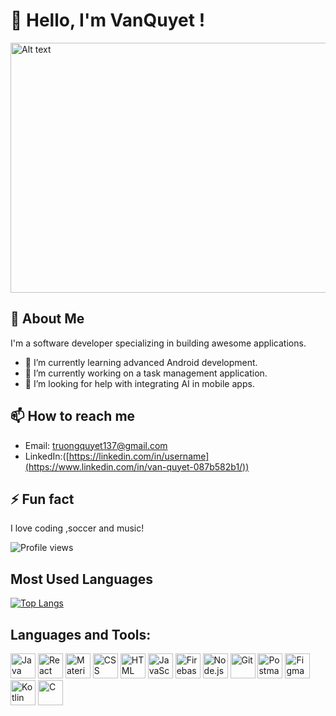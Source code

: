 # 👋 Hello, I'm VanQuyet !
<img src="https://img.thuthuatphanmem.vn/uploads/2018/10/26/anh-gif-dep-nhat_054957921.gif" alt="Alt text" height="400" width="1200">

## 🚀 About Me
I'm a software developer specializing in building awesome applications.

- 🌱 I’m currently learning advanced Android development.
- 🔭 I’m currently working on a task management application.
- 🤔 I’m looking for help with integrating AI in mobile apps.

## 📫 How to reach me
- Email: truongquyet137@gmail.com
- LinkedIn:([https://linkedin.com/in/username](https://www.linkedin.com/in/van-quyet-087b582b1/))

## ⚡ Fun fact
I love coding ,soccer and music!

![Profile views](https://komarev.com/ghpvc/?username=VanQuyet04&color=blue)

## Most Used Languages
[![Top Langs](https://github-readme-stats.vercel.app/api/top-langs/?username=VanQuyet04&layout=compact)](https://github.com/anuraghazra/github-readme-stats)

## Languages and Tools:

<p align="left">
  <img src="https://img.icons8.com/color/48/000000/java-coffee-cup-logo.png" alt="Java" width="40" height="40"/>
  <img src="https://img.icons8.com/color/48/000000/react-native.png" alt="React" width="40" height="40"/>
  <img src="https://img.icons8.com/color/48/000000/material-ui.png" alt="Material-UI" width="40" height="40"/>
  <img src="https://img.icons8.com/color/48/000000/css3.png" alt="CSS" width="40" height="40"/>
  <img src="https://img.icons8.com/color/48/000000/html-5.png" alt="HTML" width="40" height="40"/>
  <img src="https://img.icons8.com/color/48/000000/javascript.png" alt="JavaScript" width="40" height="40"/>
  <img src="https://img.icons8.com/color/48/000000/firebase.png" alt="Firebase" width="40" height="40"/>
  <img src="https://img.icons8.com/color/48/000000/nodejs.png" alt="Node.js" width="40" height="40"/>
  <img src="https://img.icons8.com/color/48/000000/git.png" alt="Git" width="40" height="40"/>
  <img src="https://img.icons8.com/color/48/000000/postman.png" alt="Postman" width="40" height="40"/>
  <img src="https://img.icons8.com/color/48/000000/figma.png" alt="Figma" width="40" height="40"/>
  <img src="https://img.icons8.com/color/48/000000/kotlin.png" alt="Kotlin" width="40" height="40"/>
  <img src="https://img.icons8.com/color/48/000000/c-programming.png" alt="C" width="40" height="40"/>
</p>


